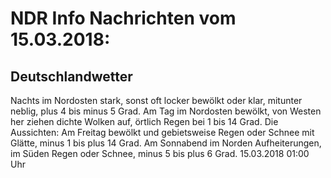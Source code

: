 # NDR Info Nachrichten vom 15.03.2018:


## Deutschlandwetter
Nachts im Nordosten stark, sonst oft locker bewölkt oder klar, mitunter neblig, plus 4 bis minus 5 Grad. Am Tag im Nordosten bewölkt, von Westen her ziehen dichte Wolken auf, örtlich Regen bei 1 bis 14 Grad. Die Aussichten:
Am Freitag bewölkt und gebietsweise Regen oder Schnee mit Glätte, minus 1 bis plus 14 Grad. Am Sonnabend im Norden Aufheiterungen, im Süden Regen oder Schnee, minus 5 bis plus 6 Grad. 15.03.2018 01:00 Uhr 
